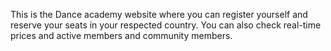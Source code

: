 This is the Dance academy website where you can register yourself and reserve your seats in your respected country. You can also check real-time prices and active members and community members.